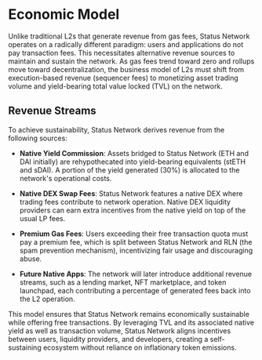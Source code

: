 # Economic Model

Unlike traditional L2s that generate revenue from gas fees, Status Network operates on a radically different paradigm: users and applications do not pay transaction fees. This necessitates alternative revenue sources to maintain and sustain the network. As gas fees trend toward zero and rollups move toward decentralization, the business model of L2s must shift from execution-based revenue (sequencer fees) to monetizing asset trading volume and yield-bearing total value locked (TVL) on the network.

## Revenue Streams

To achieve sustainability, Status Network derives revenue from the following sources:

- **Native Yield Commission**: Assets bridged to Status Network (ETH and DAI initially) are rehypothecated into yield-bearing equivalents (stETH and sDAI). A portion of the yield generated (30%) is allocated to the network's operational costs.

- **Native DEX Swap Fees**: Status Network features a native DEX where trading fees contribute to network operation. Native DEX liquidity providers can earn extra incentives from the native yield on top of the usual LP fees.

- **Premium Gas Fees**: Users exceeding their free transaction quota must pay a premium fee, which is split between Status Network and RLN (the spam prevention mechanism), incentivizing fair usage and discouraging abuse.

- **Future Native Apps**: The network will later introduce additional revenue streams, such as a lending market, NFT marketplace, and token launchpad, each contributing a percentage of generated fees back into the L2 operation.

This model ensures that Status Network remains economically sustainable while offering free transactions. By leveraging TVL and its associated native yield as well as transaction volume, Status Network aligns incentives between users, liquidity providers, and developers, creating a self-sustaining ecosystem without reliance on inflationary token emissions.

